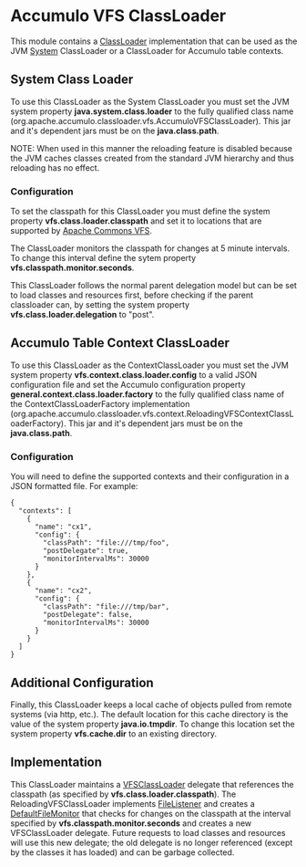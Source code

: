 <!--
Licensed to the Apache Software Foundation (ASF) under one or more
contributor license agreements.  See the NOTICE file distributed with
this work for additional information regarding copyright ownership.
The ASF licenses this file to You under the Apache License, Version 2.0
(the "License"); you may not use this file except in compliance with
the License.  You may obtain a copy of the License at

    http://www.apache.org/licenses/LICENSE-2.0

Unless required by applicable law or agreed to in writing, software
distributed under the License is distributed on an "AS IS" BASIS,
WITHOUT WARRANTIES OR CONDITIONS OF ANY KIND, either express or implied.
See the License for the specific language governing permissions and
limitations under the License.
-->

# Accumulo VFS ClassLoader

This module contains a [ClassLoader](https://docs.oracle.com/en/java/javase/11/docs/api/java.base/java/lang/ClassLoader.html) implementation that can be used as the JVM [System](https://docs.oracle.com/en/java/javase/11/docs/api/java.base/java/lang/ClassLoader.html#getSystemClassLoader()) ClassLoader or a ClassLoader for Accumulo table contexts.

## System Class Loader

To use this ClassLoader as the System ClassLoader you must set the JVM system property **java.system.class.loader** to the fully qualified class name (org.apache.accumulo.classloader.vfs.AccumuloVFSClassLoader). This jar and it's dependent jars must be on the **java.class.path**.

NOTE: When used in this manner the reloading feature is disabled because the JVM caches classes created from the standard JVM hierarchy and thus reloading has no effect.

### Configuration

To set the classpath for this ClassLoader you must define the system property **vfs.class.loader.classpath** and set it to locations that are supported by [Apache Commons VFS](http://commons.apache.org/proper/commons-vfs/filesystems.html).

The ClassLoader monitors the classpath for changes at 5 minute intervals. To change this interval define the sytem property **vfs.classpath.monitor.seconds**.

This ClassLoader follows the normal parent delegation model but can be set to load classes and resources first, before checking if the parent classloader can, by setting the system property **vfs.class.loader.delegation** to "post".

## Accumulo Table Context ClassLoader

To use this ClassLoader as the ContextClassLoader you must set the JVM system property **vfs.context.class.loader.config** to a valid JSON configuration file and set the Accumulo configuration property **general.context.class.loader.factory** to the fully qualified class name of the ContextClassLoaderFactory implementation (org.apache.accumulo.classloader.vfs.context.ReloadingVFSContextClassLoaderFactory). This jar and it's dependent jars must be on the **java.class.path**.

### Configuration

You will need to define the supported contexts and their configuration in a JSON formatted file. For example:

```
{
  "contexts": [
    {
      "name": "cx1",
      "config": {
        "classPath": "file:///tmp/foo",
        "postDelegate": true,
        "monitorIntervalMs": 30000
      }
    },
    {
      "name": "cx2",
      "config": {
        "classPath": "file:///tmp/bar",
        "postDelegate": false,
        "monitorIntervalMs": 30000
      }
    }
  ]
}
```

## Additional Configuration

Finally, this ClassLoader keeps a local cache of objects pulled from remote systems (via http, etc.). The default location for this cache directory is the value of the system property **java.io.tmpdir**. To change this location set the system property **vfs.cache.dir** to an existing directory.

## Implementation

This ClassLoader maintains a [VFSClassLoader](http://commons.apache.org/proper/commons-vfs/commons-vfs2/apidocs/org/apache/commons/vfs2/impl/VFSClassLoader.html) delegate that references the classpath (as specified by **vfs.class.loader.classpath**). The ReloadingVFSClassLoader implements [FileListener](http://commons.apache.org/proper/commons-vfs/commons-vfs2/apidocs/org/apache/commons/vfs2/FileListener.html) and creates a [DefaultFileMonitor](http://commons.apache.org/proper/commons-vfs/commons-vfs2/apidocs/org/apache/commons/vfs2/impl/DefaultFileMonitor.html) that checks for changes on the classpath at the interval specified by **vfs.classpath.monitor.seconds** and creates a new VFSClassLoader delegate. Future requests to load classes and resources will use this new delegate; the old delegate is no longer referenced (except by the classes it has loaded) and can be garbage collected.
